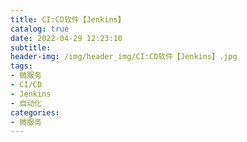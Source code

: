 ```yaml
---
title: CI:CD软件【Jenkins】
catalog: true
date: 2022-04-29 12:23:10
subtitle:
header-img: /img/header_img/CI:CD软件【Jenkins】.jpg
tags:
- 微服务
- CI/CD
- Jenkins
- 自动化
categories:
- 微服务
---
```


